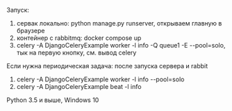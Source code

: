 Запуск:
1. сервак локально: python manage.py runserver, открываем главную в браузере
2. контейнер с rabbitmq: docker compose up
3. celery -A DjangoCeleryExample worker -l info -Q queue1 -E --pool=solo, тык на первую кнопку, см. вывод celery

Если нужна периодическая задача: после запуска сервера и rabbit
1. celery -A DjangoCeleryExample worker -l info --pool=solo
2. celery -A DjangoCeleryExample beat -l info

Python 3.5 и выше, Windows 10